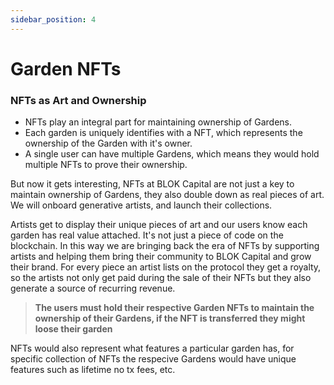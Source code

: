 ```yaml
---
sidebar_position: 4
---
```


# Garden NFTs 

### NFTs as Art and Ownership

- NFTs play an integral part for maintaining ownership of Gardens. 
- Each garden is uniquely identifies with a NFT, which represents the ownership of the Garden with it's owner. 
- A single user can have multiple Gardens, which means they would hold multiple NFTs to prove their ownership.

But now it gets interesting, NFTs at BLOK Capital are not just a key to maintain ownership of Gardens, they also double down as real pieces of art. 
We will onboard generative artists, and launch their collections. 

Artists get to display their unique pieces of art and our users know each garden has real value attached. It's not just a piece of code on the blockchain. In this way we are bringing back the era of NFTs by supporting artists and helping them bring their community to BLOK Capital and grow their brand. For every piece an artist lists on the protocol they get a royalty, so the artists not only get paid during the sale of their NFTs but they also generate a source of recurring revenue. 

> **The users must hold their respective Garden NFTs to maintain the ownership of their Gardens, if the NFT is transferred they might loose their garden**

NFTs would also represent what features a particular garden has, for specific collection of NFTs the respecive Gardens would have unique features such as lifetime no tx fees, etc.